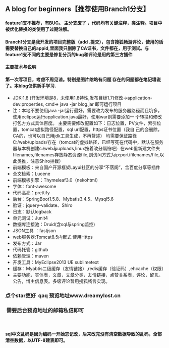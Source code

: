 ## A blog for beginners【推荐使用Branch1分支】
#### feature1支不推荐，有BUG。 主分支废了 ，代码均有关键注释，类注释。项目中被优化替换的类使用了过期注解。
#### Branch1分支是我开发的项目完整版（add .提交），包含搜狐畅游评论，使用的话需要替换自己的appid,里面我只删除了CA证书，文件都在，用于测试。与feature1支不同的主要是修复分页的bug和评论是用的第三方插件
#### 主要技术与说明  
####  第一次写项目，考虑不周见谅。特别是图片缩略有问题  存在的问题都在笔记墙说了。本blog仅供新手学习.


*   JDK:1.8 (开发环境是8，未使用1.8特性,发布目标1.7)修改->application-dev.properties, cmd-> java -jar blog.jar 即可运行项目 
*  注：本地不要使用java -jar运行最好，需要改为发布的服务器路径而且坑多，使用eclipse运行application.java最好，使用war则需要添加一 个转换和修改打包方方式具体百度。 
主要需要修改配置如下：日志位置，PV文件，索引位置，tomcat虚拟路径配置，sql url配置，https证书位置（我自 己的会删除，CA的，也可以自己用jdk工具生成，不再赘述） 均需要保证路径C:/web/uploads/存在（tomcat的虚拟路径，已经写死在代码中，默认在服务器与本机创建c:\web与uploads,linux按着改分隔符吧）在web里新建文件夹filenames,filenames存放静态资源file,则访问方式为ip:port/filenames/file,以此类推，注意Shiro拦截）
*  前端模板：来自国产开源框架Layui社区的分享“不落阁”，含百度分享等插件
*  全文检索：Lucene
*  前端模板引擎：Thymeleaf3.0（nekohtml）
*  字体：font-awesome
*  代码高亮：prettify
*  后台：SpringBoot1.5.8、Mybatis3.4.5、Mysql5.6
*  验证：jquery-validate、Shiro
*  日志：默认logback
*  单元测试：Junit4
*  数据库连接池：Druid(含sql与spring监控)
*  JSON工具 ：fastjson
*  web服务器:Tomcat8.5内嵌式 使用Https
*  发布方式：Jar
*  代码托管：github
*  依赖管理：maven
*  开发工具：MyEclipse2013 UE sublimetext
*  缓存：Myabtis二级缓存（友情链接）,redis缓存（验证码）,ehcache（权限）
*  主要功能，实体表，文章，文章分类，友情链接，点赞关系表，评论，留言。公告，博主信息表。多级评论暂用搜狐畅言实现。 
  
###  点个star更好  qaq 预览地址www.dreamylost.cn
###  需要后台预览地址的邮箱私信即可
 
####  sql中文乱码是因为编码一开始忘记改，后来改完没有清空数据导致的乱码，全部清空数据，以UTF-8建表即可。

